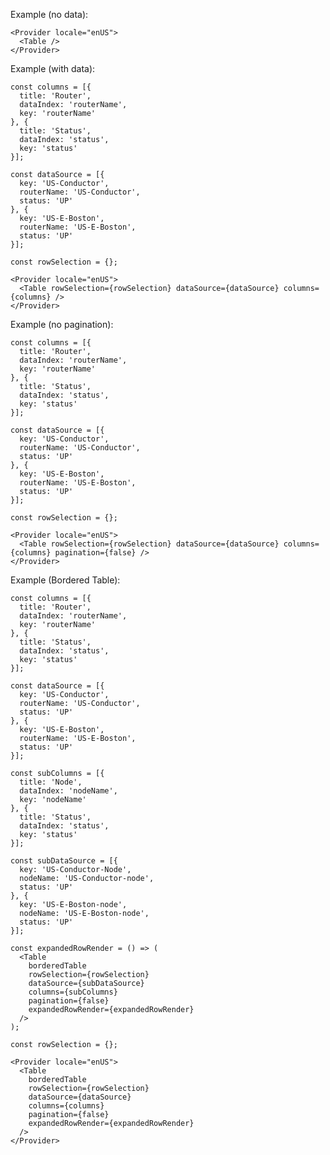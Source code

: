 Example (no data):

    <Provider locale="enUS">
      <Table />
    </Provider>

Example (with data):

    const columns = [{
      title: 'Router',
      dataIndex: 'routerName',
      key: 'routerName'
    }, {
      title: 'Status',
      dataIndex: 'status',
      key: 'status'
    }];

    const dataSource = [{
      key: 'US-Conductor',
      routerName: 'US-Conductor',
      status: 'UP'
    }, {
      key: 'US-E-Boston',
      routerName: 'US-E-Boston',
      status: 'UP'
    }];

    const rowSelection = {};
    
    <Provider locale="enUS">
      <Table rowSelection={rowSelection} dataSource={dataSource} columns={columns} />
    </Provider>

Example (no pagination):

    const columns = [{
      title: 'Router',
      dataIndex: 'routerName',
      key: 'routerName'
    }, {
      title: 'Status',
      dataIndex: 'status',
      key: 'status'
    }];

    const dataSource = [{
      key: 'US-Conductor',
      routerName: 'US-Conductor',
      status: 'UP'
    }, {
      key: 'US-E-Boston',
      routerName: 'US-E-Boston',
      status: 'UP'
    }];

    const rowSelection = {};
    
    <Provider locale="enUS">
      <Table rowSelection={rowSelection} dataSource={dataSource} columns={columns} pagination={false} />
    </Provider>

Example (Bordered Table):

    const columns = [{
      title: 'Router',
      dataIndex: 'routerName',
      key: 'routerName'
    }, {
      title: 'Status',
      dataIndex: 'status',
      key: 'status'
    }];

    const dataSource = [{
      key: 'US-Conductor',
      routerName: 'US-Conductor',
      status: 'UP'
    }, {
      key: 'US-E-Boston',
      routerName: 'US-E-Boston',
      status: 'UP'
    }];

    const subColumns = [{
      title: 'Node',
      dataIndex: 'nodeName',
      key: 'nodeName'
    }, {
      title: 'Status',
      dataIndex: 'status',
      key: 'status'
    }];

    const subDataSource = [{
      key: 'US-Conductor-Node',
      nodeName: 'US-Conductor-node',
      status: 'UP'
    }, {
      key: 'US-E-Boston-node',
      nodeName: 'US-E-Boston-node',
      status: 'UP'
    }];

    const expandedRowRender = () => (
      <Table 
        borderedTable 
        rowSelection={rowSelection} 
        dataSource={subDataSource} 
        columns={subColumns} 
        pagination={false} 
        expandedRowRender={expandedRowRender} 
      />
    );

    const rowSelection = {};

    <Provider locale="enUS">
      <Table 
        borderedTable 
        rowSelection={rowSelection} 
        dataSource={dataSource} 
        columns={columns} 
        pagination={false} 
        expandedRowRender={expandedRowRender} 
      />
    </Provider>
